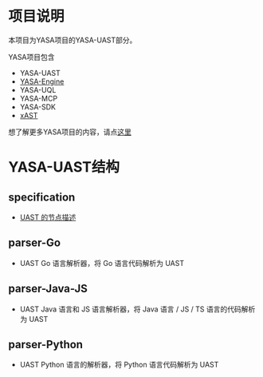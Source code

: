 # 项目说明

本项目为YASA项目的YASA-UAST部分。

YASA项目包含

- YASA-UAST
- [YASA-Engine](https://github.com/antgroup/YASA-Engine)
- YASA-UQL
- YASA-MCP
- YASA-SDK
- [xAST](https://github.com/alipay/ant-application-security-testing-benchmark)

想了解更多YASA项目的内容，请点[这里](https://www.yuque.com/u22090306/bebf6g)

# YASA-UAST结构

## specification
- [UAST 的节点描述](https://github.com/antgroup/YASA-UAST/blob/main/specification/specification.md)

## parser-Go
- UAST Go 语言解析器，将 Go 语言代码解析为 UAST

## parser-Java-JS
- UAST Java 语言和 JS 语言解析器，将 Java 语言 / JS / TS 语言的代码解析为 UAST

## parser-Python
- UAST Python 语言的解析器，将 Python 语言代码解析为 UAST
